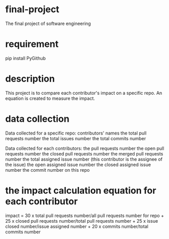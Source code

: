 # final-project
The final project of software engineering

# requirement
pip install PyGithub

# description
This project is to compare each contributor's impact on a specific repo. An equation is created to measure the impact.

# data collection
Data collected for a specific repo:
    contributors' names
    the total pull requests number
    the total issues number
    the total commits number

Data collected for each contributors:
    the pull requests number
    the open pull requests number
    the closed pull requests number
    the merged pull requests number
    the total assigned issue number (this contributor is the assignee of the issue)
    the open assigned issue number
    the closed assigned issue number
    the commit number on this repo

# the impact calculation equation for each contributor
impact = 30 x total pull requests number/all pull requests number for repo +
         25 x closed pull requests number/total pull requests number +
         25 x issue closed number/issue assigned number +
         20 x commits number/total commits number 
